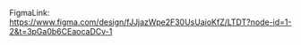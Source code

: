 FigmaLink: https://www.figma.com/design/fJJjazWpe2F30UsUaioKfZ/LTDT?node-id=1-2&t=3pGa0b6CEaocaDCv-1
